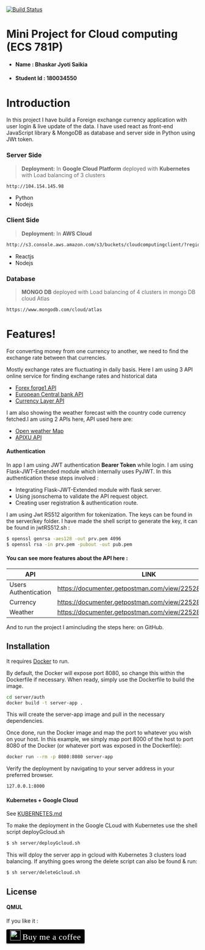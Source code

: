 [![Build Status](https://travis-ci.org/joemccann/dillinger.svg?branch=master)](https://travis-ci.org/joemccann/dillinger)

#  Mini Project for Cloud computing (ECS 781P)
* #### Name : Bhaskar Jyoti Saikia
* #### Student Id : 180034550



# Introduction
In this project I have build a Foreign exchange currency application with user login & live update of the data. I have used react as front-end JavaScript library & MongoDB as database and server side in Python using JWt token.

### Server Side
> **Deployment:** In **Google Cloud Platform**  deployed with **Kubernetes**  with Load balancing of 3 clusters

```sh
http://104.154.145.98
```

* Python 
* Nodejs

### Client Side
> **Deployment:** In **AWS Cloud** 
```sh
http://s3.console.aws.amazon.com/s3/buckets/cloudcomputingclient/?region=eu-west-1&tab=properties
```
* Reactjs
* Nodejs

### Database
> **MONGO DB** deployed with Load balancing of 4 clusters in mongo DB cloud Atlas
```sh
https://www.mongodb.com/cloud/atlas
```

# Features!
For converting money from one currency to another, we need to find the exchange rate between that currencies.

Mostly exchange rates are fluctuating in daily basis. Here I am using 3 API online service for finding exchange rates and historical data

* [Forex forge1 API](https://forex.1forge.com)
* [European Central bank API](https://exchangeratesapi.io)
* [Currency Layer API](https://currencylayer.com/documentation)

I am also showing the weather forecast with the country code currency fetched.I am using 2 APIs here, API used here are:

* [Open weather Map](https://openweathermap.org)
* [APIXU API](https://www.apixu.com)

#### Authentication
In app I am using JWT authentication **Bearer Token** while login. I am using Flask-JWT-Extended module which internally uses PyJWT. In this authentication these steps involved :
- Integrating Flask-JWT-Extended module with flask server.
- Using jsonschema to validate the API request object.
- Creating user registration & authentication route.

I am using Jwt RS512 algorithm for tokenization. The keys can be found in the server/key folder. I have made the shell script to generate the key, it can be found in jwtRS512.sh :

```sh 
$ openssl genrsa -aes128 -out prv.pem 4096
$ openssl rsa -in prv.pem -pubout -out pub.pem
```

#### You can see more features about the API here :


| API | LINK |
| ------ | ------ |
| Users Authentication | https://documenter.getpostman.com/view/2252854/S17tR8PJ |
| Currency | https://documenter.getpostman.com/view/2252854/S17tR8PH |
| Weather | https://documenter.getpostman.com/view/2252854/S17tR8Tb |




And to run the project I amincluding the steps here: 
 on GitHub.

## Installation

It requires [Docker](https://www.docker.com)  to run.



By default, the Docker will expose port 8080, so change this within the Dockerfile if necessary. When ready, simply use the Dockerfile to build the image.

```sh
cd server/auth
docker build -t server-app .
```
This will create the server-app image and pull in the necessary dependencies.

Once done, run the Docker image and map the port to whatever you wish on your host. In this example, we simply map port 8000 of the host to port 8080 of the Docker (or whatever port was exposed in the Dockerfile):

```sh
docker run --rm -p 8080:8080 server-app
```

Verify the deployment by navigating to your server address in your preferred browser.

```sh
127.0.0.1:8000
```

#### Kubernetes + Google Cloud

See [KUBERNETES.md](https://github.com/joemccann/dillinger/blob/master/KUBERNETES.md)

To make the deployment in the Google CLoud with Kubernetes use the shell script deployGcloud.sh

```sh
$ sh server/deployGcloud.sh 
```
This will dploy the server app in gcloud with Kubernetes 3 clusters load balancing. If anything goes wrong the delete script can also be found & run:
```sh
$ sh server/deleteGcloud.sh 
```

License
----

#### QMUL

If you like it :
<style>.bmc-button img{width: 27px !important;margin-bottom: 1px !important;box-shadow: none !important;border: none !important;vertical-align: middle !important;}.bmc-button{line-height: 36px !important;height:37px !important;text-decoration: none !important;display:inline-flex !important;color:#ffffff !important;background-color:#000000 !important;border-radius: 3px !important;border: 1px solid transparent !important;padding: 1px 9px !important;font-size: 22px !important;letter-spacing: 0.6px !important;box-shadow: 0px 1px 2px rgba(190, 190, 190, 0.5) !important;-webkit-box-shadow: 0px 1px 2px 2px rgba(190, 190, 190, 0.5) !important;margin: 0 auto !important;font-family:'Cookie', cursive !important;-webkit-box-sizing: border-box !important;box-sizing: border-box !important;-o-transition: 0.3s all linear !important;-webkit-transition: 0.3s all linear !important;-moz-transition: 0.3s all linear !important;-ms-transition: 0.3s all linear !important;transition: 0.3s all linear !important;}.bmc-button:hover, .bmc-button:active, .bmc-button:focus {-webkit-box-shadow: 0px 1px 2px 2px rgba(190, 190, 190, 0.5) !important;text-decoration: none !important;box-shadow: 0px 1px 2px 2px rgba(190, 190, 190, 0.5) !important;opacity: 0.85 !important;color:#ffffff !important;}</style><link href="https://fonts.googleapis.com/css?family=Cookie" rel="stylesheet"><a class="bmc-button" target="_blank" href="https://www.buymeacoffee.com/Bhaskar"><img src="https://www.buymeacoffee.com/assets/img/BMC-btn-logo.svg" alt="Buy me a coffee"><span style="margin-left:5px">Buy me a coffee</span></a>
